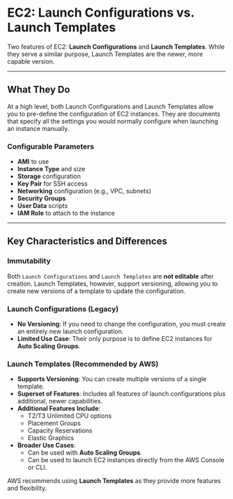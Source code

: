 # EC2: Launch Configurations vs. Launch Templates

Two features of EC2: **Launch Configurations** and **Launch Templates**. While they serve a similar purpose, Launch Templates are the newer, more capable version.

---

## What They Do

At a high level, both Launch Configurations and Launch Templates allow you to pre-define the configuration of EC2 instances. They are documents that specify all the settings you would normally configure when launching an instance manually.

### Configurable Parameters

* **AMI** to use
* **Instance Type** and size
* **Storage** configuration
* **Key Pair** for SSH access
* **Networking** configuration (e.g., VPC, subnets)
* **Security Groups**
* **User Data** scripts
* **IAM Role** to attach to the instance

---

## Key Characteristics and Differences

### Immutability
Both `Launch Configurations` and `Launch Templates` are **not editable** after creation. Launch Templates, however, support versioning, allowing you to create new versions of a template to update the configuration.

### Launch Configurations (Legacy)
* **No Versioning**: If you need to change the configuration, you must create an entirely new launch configuration.
* **Limited Use Case**: Their only purpose is to define EC2 instances for **Auto Scaling Groups**.

### Launch Templates (Recommended by AWS)
* **Supports Versioning**: You can create multiple versions of a single template.
* **Superset of Features**: Includes all features of launch configurations plus additional, newer capabilities.
* **Additional Features Include**:
    * T2/T3 Unlimited CPU options
    * Placement Groups
    * Capacity Reservations
    * Elastic Graphics
* **Broader Use Cases**:
    * Can be used with **Auto Scaling Groups**.
    * Can be used to launch EC2 instances directly from the AWS Console or CLI.

AWS recommends using **Launch Templates** as they provide more features and flexibility.